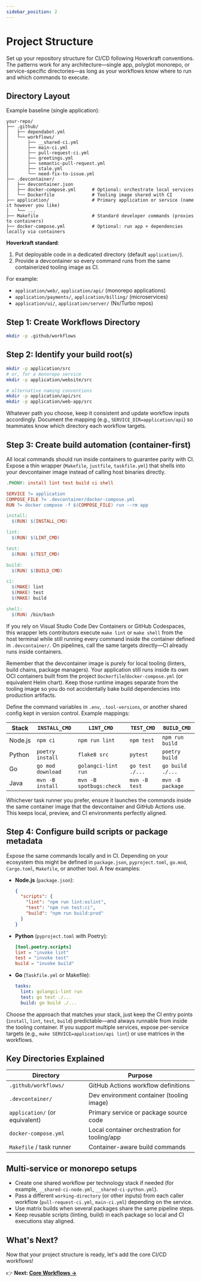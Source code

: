 ```yaml
---
sidebar_position: 2
---
```


# Project Structure

Set up your repository structure for CI/CD following Hoverkraft conventions. The patterns work for any architecture—single app, polyglot monorepo, or service-specific directories—as long as your workflows know where to run and which commands to execute.

## Directory Layout

Example baseline (single application):

```
your-repo/
├── .github/
│   ├── dependabot.yml
│   └── workflows/
│       ├── __shared-ci.yml
│       ├── main-ci.yml
│       ├── pull-request-ci.yml
│       ├── greetings.yml
│       ├── semantic-pull-request.yml
│       ├── stale.yml
│       └── need-fix-to-issue.yml
├── .devcontainer/
│   ├── devcontainer.json
│   ├── docker-compose.yml      # Optional: orchestrate local services
│   └── Dockerfile              # Tooling image shared with CI
├── application/                # Primary application or service (name it however you like)
│   └── ...
├── Makefile                    # Standard developer commands (proxies to containers)
├── docker-compose.yml          # Optional: run app + dependencies locally via containers
```

**Hoverkraft standard**:

1. Put deployable code in a dedicated directory (default `application/`).
2. Provide a devcontainer so every command runs from the same containerized tooling image as CI.

For example:

- `application/web/`, `application/api/` (monorepo applications)
- `application/payments/`, `application/billing/` (microservices)
- `application/ui/`, `application/server/` (Nx/Turbo repos)

## Step 1: Create Workflows Directory

```bash
mkdir -p .github/workflows
```

## Step 2: Identify your build root(s)

```bash
mkdir -p application/src
# or, for a monorepo service
mkdir -p application/website/src

# alternative naming conventions
mkdir -p application/api/src
mkdir -p application/web-app/src
```

Whatever path you choose, keep it consistent and update workflow inputs accordingly. Document the mapping (e.g., `SERVICE_DIR=application/api`) so teammates know which directory each workflow targets.

## Step 3: Create build automation (container-first)

All local commands should run inside containers to guarantee parity with CI. Expose a thin wrapper (`Makefile`, `justfile`, `taskfile.yml`) that shells into your devcontainer image instead of calling host binaries directly.

```makefile
.PHONY: install lint test build ci shell

SERVICE ?= application
COMPOSE_FILE ?= .devcontainer/docker-compose.yml
RUN ?= docker compose -f $(COMPOSE_FILE) run --rm app

install:
  $(RUN) $(INSTALL_CMD)

lint:
  $(RUN) $(LINT_CMD)

test:
  $(RUN) $(TEST_CMD)

build:
  $(RUN) $(BUILD_CMD)

ci:
  $(MAKE) lint
  $(MAKE) test
  $(MAKE) build

shell:
  $(RUN) /bin/bash
```

If you rely on Visual Studio Code Dev Containers or GitHub Codespaces, this wrapper lets contributors execute `make lint` or `make shell` from the host terminal while still running every command inside the container defined in `.devcontainer/`. On pipelines, call the same targets directly—CI already runs inside containers.

Remember that the devcontainer image is purely for local tooling (linters, build chains, package managers). Your application still runs inside its own OCI containers built from the project `Dockerfile`/`docker-compose.yml` (or equivalent Helm chart). Keep those runtime images separate from the tooling image so you do not accidentally bake build dependencies into production artifacts.

Define the command variables in `.env`, `.tool-versions`, or another shared config kept in version control. Example mappings:

| Stack   | `INSTALL_CMD`     | `LINT_CMD`              | `TEST_CMD`      | `BUILD_CMD`      |
| ------- | ----------------- | ----------------------- | --------------- | ---------------- |
| Node.js | `npm ci`          | `npm run lint`          | `npm test`      | `npm run build`  |
| Python  | `poetry install`  | `flake8 src`            | `pytest`        | `poetry build`   |
| Go      | `go mod download` | `golangci-lint run`     | `go test ./...` | `go build ./...` |
| Java    | `mvn -B install`  | `mvn -B spotbugs:check` | `mvn -B test`   | `mvn -B package` |

Whichever task runner you prefer, ensure it launches the commands inside the same container image that the devcontainer and GitHub Actions use. This keeps local, preview, and CI environments perfectly aligned.

## Step 4: Configure build scripts or package metadata

Expose the same commands locally and in CI. Depending on your ecosystem this might be defined in `package.json`, `pyproject.toml`, `go.mod`, `Cargo.toml`, `Makefile`, or another tool. A few examples:

- **Node.js** (`package.json`):
  ```json
  {
    "scripts": {
      "lint": "npm run lint:eslint",
      "test": "npm run test:ci",
      "build": "npm run build:prod"
    }
  }
  ```
- **Python** (`pyproject.toml` with Poetry):
  ```toml
  [tool.poetry.scripts]
  lint = "invoke lint"
  test = "invoke test"
  build = "invoke build"
  ```
- **Go** (`Taskfile.yml` or Makefile):
  ```yaml
  tasks:
    lint: golangci-lint run
    test: go test ./...
    build: go build ./...
  ```

Choose the approach that matches your stack, just keep the CI entry points (`install`, `lint`, `test`, `build`) predictable—and always runnable from inside the tooling container. If you support multiple services, expose per-service targets (e.g., `make SERVICE=application/api lint`) or use matrices in the workflows.

## Key Directories Explained

| Directory                      | Purpose                                       |
| ------------------------------ | --------------------------------------------- |
| `.github/workflows/`           | GitHub Actions workflow definitions           |
| `.devcontainer/`               | Dev environment container (tooling image)     |
| `application/` (or equivalent) | Primary service or package source code        |
| `docker-compose.yml`           | Local container orchestration for tooling/app |
| `Makefile` / task runner       | Container-aware build commands                |

## Multi-service or monorepo setups

- Create one shared workflow per technology stack if needed (for example, `__shared-ci-node.yml`, `__shared-ci-python.yml`).
- Pass a different `working-directory` (or other inputs) from each caller workflow (`pull-request-ci.yml`, `main-ci.yml`) depending on the service.
- Use matrix builds when several packages share the same pipeline steps.
- Keep reusable scripts (linting, build) in each package so local and CI executions stay aligned.

## What's Next?

Now that your project structure is ready, let's add the core CI/CD workflows!

👉 **Next: [Core Workflows →](./03-core-workflows.md)**
